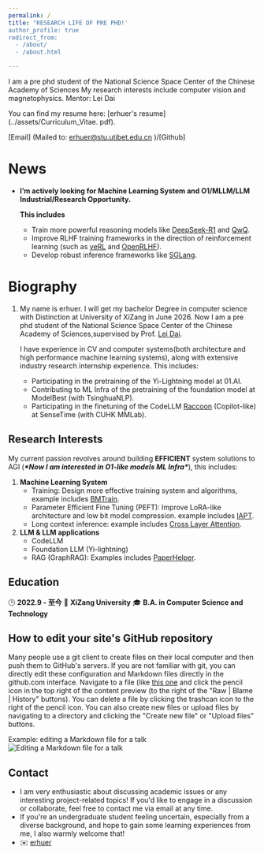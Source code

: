 ```yaml
---
permalink: /
title: "RESEARCH LIFE OF PRE PHD!'
author_profile: true
redirect_from: 
  - /about/
  - /about.html

---
```


I am a pre phd student of the National Science Space Center of the Chinese Academy of Sciences My research interests include computer vision and magnetophysics.
Mentor: Lei Dai

You can find my resume here: [erhuer's resume] (../assets/Curriculum_Vitae. pdf).

[Email] (Mailed to: erhuer@stu.utibet.edu.cn )/[Github]

# News

- **I’m actively looking for Machine Learning System and O1/MLLM/LLM Industrial/Research Opportunity.**

  **This includes**

  - Train more powerful reasoning models like [DeepSeek-R1](https://github.com/deepseek-ai/DeepSeek-R1) and [QwQ](https://huggingface.co/Qwen/QwQ-32B-Preview). 
  - Improve RLHF training frameworks in the direction of reinforcement learning (such as [veRL](https://github.com/volcengine/verl) and [OpenRLHF](https://github.com/OpenRLHF/OpenRLHF)).
  - Develop robust inference frameworks like [SGLang](https://github.com/sgl-project/sglang).

Biography
======

1. My name is erhuer. I will get my bachelor Degree in computer science  with Distinction at University of XiZang in June  2026. Now I am a pre phd student of the National Science Space Center of the Chinese Academy of Sciences,supervised by Prof. [Lei Dai](https://www.nssc.ac.cn/sourcedb/zw/rck/202410/t20241022_7406023.html).

   I have experience in CV and computer systems(both architecture and  high performance machine learning systems), along with extensive  industry research internship experience. This includes:

   - Participating in the pretraining of the Yi-Lightning model at 01.AI.
   - Contributing to ML Infra of the pretraining of the foundation model at ModelBest (with TsinghuaNLP).
   - Participating in the finetuning of the CodeLLM [Raccoon](https://raccoon.sensetime.com/code) (Copilot-like) at SenseTime (with CUHK MMLab).

Research Interests
------

My current passion revolves around building **EFFICIENT** system solutions to AGI (***\*Now I am interested in O1-like models ML Infra\****), this includes:

1. **Machine Learning System**
   - Training: Design more effective training system and algorithms, example includes [BMTrain](https://github.com/OpenBMB/BMTrain).
   - Parameter Efficient Fine Tuning (PEFT): Improve LoRA-like architecture and low bit model compression. example includes [IAPT](https://aclanthology.org/2024.acl-long.771.pdf). 
   - Long context inference: example includes [Cross Layer Attention](https://github.com/JerryYin777/Cross-Layer-Attention).
2. **LLM & LLM applications**
   - CodeLLM
   - Foundation LLM (Yi-lightning)
   - RAG (GraphRAG): Examples includes [PaperHelper](https://github.com/JerryYin777/PaperHelper).

Education
------

🕒 **2022.9 - 至今**
📍 **XiZang University**
🎓 **B.A. in Computer Science and Technology**

How to edit your site's GitHub repository
------

Many people use a git client to create files on their local computer and then push them to GitHub's servers. If you are not familiar with git, you can directly edit these configuration and Markdown files directly in the github.com interface. Navigate to a file (like [this one](https://github.com/academicpages/academicpages.github.io/blob/master/_talks/2012-03-01-talk-1.md) and click the pencil icon in the top right of the content preview (to the right of the "Raw | Blame | History" buttons). You can delete a file by clicking the trashcan icon to the right of the pencil icon. You can also create new files or upload files by navigating to a directory and clicking the "Create new file" or "Upload files" buttons. 

Example: editing a Markdown file for a talk
![Editing a Markdown file for a talk](/images/editing-talk.png)

Contact
------

- I am very enthusiastic about discussing academic issues or any  interesting project-related topics!  If you'd like to engage in a  discussion or collaborate, feel free to contact me via email at any  time. 
- If you're an undergraduate student feeling uncertain, especially  from a diverse background, and hope to gain some learning experiences  from me, I also warmly welcome that!
- ✉️ [erhuer](mailto:erhuer@stu.utibet.edu.cn)

